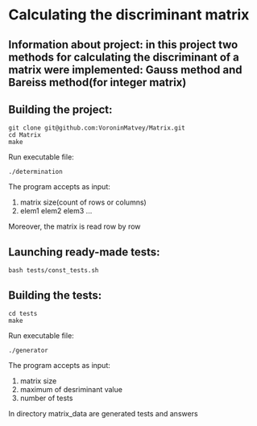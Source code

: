 # Calculating the discriminant matrix
## Information about project: in this project two methods for calculating the discriminant of a matrix were implemented: Gauss method and Bareiss method(for integer matrix)
## Building the project:
```
git clone git@github.com:VoroninMatvey/Matrix.git
cd Matrix
make
```
Run executable file:
```
./determination
```
The program accepts as input:
1) matrix size(count of rows or columns)
2) elem1 elem2 elem3 ...

Moreover, the matrix is read row by row
## Launching ready-made tests:
```
bash tests/const_tests.sh
```
## Building the tests:
```
cd tests
make
```
Run executable file:
```
./generator 
```
The program accepts as input:
1) matrix size
2) maximum of desriminant value
3) number of tests

In directory matrix_data are generated tests and answers
